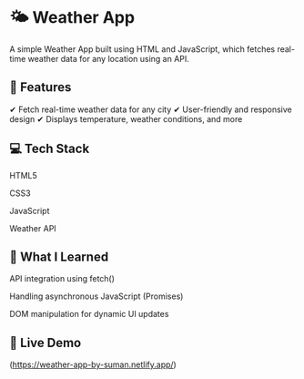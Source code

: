 # 🌤️ Weather App

A simple Weather App built using HTML and JavaScript, which fetches real-time weather data for any location using an API.

## 🚀 Features

✔ Fetch real-time weather data for any city
✔ User-friendly and responsive design
✔ Displays temperature, weather conditions, and more

## 💻 Tech Stack

HTML5

CSS3

JavaScript  

Weather API

## 📖 What I Learned

API integration using fetch()

Handling asynchronous JavaScript (Promises)

DOM manipulation for dynamic UI updates  

## 🔗 Live Demo

(https://weather-app-by-suman.netlify.app/)
